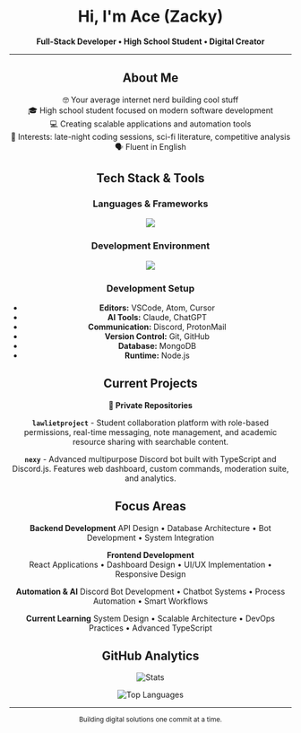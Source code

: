 <div align="center">

# Hi, I'm Ace (Zacky)

**Full-Stack Developer • High School Student • Digital Creator**

---

## About Me

🤓 Your average internet nerd building cool stuff  
🎓 High school student focused on modern software development  
💻 Creating scalable applications and automation tools  
🎯 Interests: late-night coding sessions, sci-fi literature, competitive analysis  
🗣️ Fluent in English  

## Tech Stack & Tools

### Languages & Frameworks
<img src="https://skillicons.dev/icons?i=js,ts,python,cs,c,react,nodejs,html,css,mongodb&theme=dark" />

### Development Environment
<img src="https://skillicons.dev/icons?i=vscode,atom,github,discord&theme=dark" />

### Development Setup
- **Editors:** VSCode, Atom, Cursor
- **AI Tools:** Claude, ChatGPT  
- **Communication:** Discord, ProtonMail
- **Version Control:** Git, GitHub
- **Database:** MongoDB
- **Runtime:** Node.js

## Current Projects

**🔐 Private Repositories**

**`lawlietproject`** - Student collaboration platform with role-based permissions, real-time messaging, note management, and academic resource sharing with searchable content.

**`nexy`** - Advanced multipurpose Discord bot built with TypeScript and Discord.js. Features web dashboard, custom commands, moderation suite, and analytics.

## Focus Areas

**Backend Development**
API Design • Database Architecture • Bot Development • System Integration

**Frontend Development**  
React Applications • Dashboard Design • UI/UX Implementation • Responsive Design

**Automation & AI**
Discord Bot Development • Chatbot Systems • Process Automation • Smart Workflows

**Current Learning**
System Design • Scalable Architecture • DevOps Practices • Advanced TypeScript

## GitHub Analytics

![Stats](https://github-readme-stats.vercel.app/api?username=zackyey&show_icons=true&theme=tokyonight&hide_border=true&bg_color=0d1117&count_private=true)

![Top Languages](https://github-readme-stats.vercel.app/api/top-langs/?username=zackyey&layout=compact&theme=tokyonight&hide_border=true&bg_color=0d1117)

---

<sub>Building digital solutions one commit at a time.</sub>

</div>
